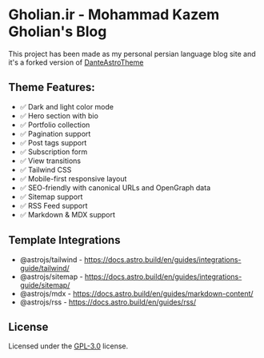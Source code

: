 # Gholian.ir - Mohammad Kazem Gholian's Blog

This project has been made as my personal persian language blog site and it's a forked version of [DanteAstroTheme](https://github.com/JustGoodUI/dante-astro-theme)


## Theme Features:

- ✅ Dark and light color mode
- ✅ Hero section with bio
- ✅ Portfolio collection
- ✅ Pagination support
- ✅ Post tags support
- ✅ Subscription form
- ✅ View transitions
- ✅ Tailwind CSS
- ✅ Mobile-first responsive layout
- ✅ SEO-friendly with canonical URLs and OpenGraph data
- ✅ Sitemap support
- ✅ RSS Feed support
- ✅ Markdown & MDX support

## Template Integrations

- @astrojs/tailwind - https://docs.astro.build/en/guides/integrations-guide/tailwind/
- @astrojs/sitemap - https://docs.astro.build/en/guides/integrations-guide/sitemap/
- @astrojs/mdx - https://docs.astro.build/en/guides/markdown-content/
- @astrojs/rss - https://docs.astro.build/en/guides/rss/


## License

Licensed under the [GPL-3.0](https://github.com/JustGoodUI/dante-astro-theme/blob/main/LICENSE) license.
